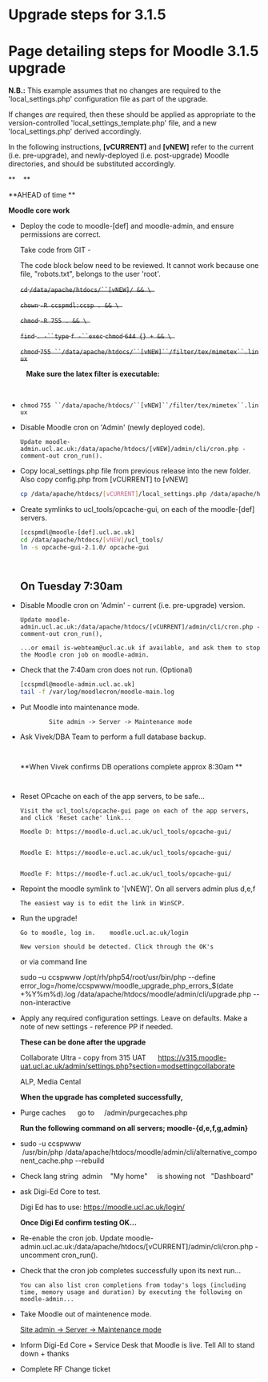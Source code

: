 # Upgrade steps for 3.1.5

# **Page detailing steps for Moodle 3.1.5 upgrade**

**N.B.:** This example assumes that no changes are required to the 'local\_settings.php' configuration file as part of the upgrade.

If changes *are* required, then these should be applied as appropriate to the version-controlled 'local\_settings\_template.php' file, and a new 'local\_settings.php' derived accordingly.

In the following instructions, **\[vCURRENT\]** and **\[vNEW\]** refer to the current (i.e. pre-upgrade), and newly-deployed (i.e. post-upgrade) Moodle directories, and should be substituted accordingly.

**   
**

**AHEAD of time
**

**Moodle core work**

-   Deploy the code to moodle-[def] and moodle-admin, and ensure permissions are correct.

    Take code from GIT -

    The code block below need to be reviewed. It cannot work because one file, "robots.txt", belongs to the user 'root'.

    ~~`cd` `/data/apache/htdocs/``[vNEW]/ && \ `~~

    ~~`chown` `-R ccspmdl:ccsp . && \ `~~

    ~~`chmod` `-R 755 . && \ `~~

    ~~`find` `. -``type` `f -``exec` `chmod` `644 {} + && \ `~~

    ~~`chmod` `755 ``/data/apache/htdocs/``[vNEW]``/filter/tex/mimetex``.linux`~~

         **Make sure the latex filter is executable:**

       

-   `chmod` `755 ``/data/apache/htdocs/``[vNEW]``/filter/tex/mimetex``.linux`
-   Disable Moodle cron on 'Admin' (newly deployed code).

        Update moodle-admin.ucl.ac.uk:/data/apache/htdocs/[vNEW]/admin/cli/cron.php - comment-out cron_run().

<!-- -->

-   Copy local_settings.php file from previous release into the new folder. Also copy config.php from [vCURRENT] to [vNEW]

    ``` bash
    cp /data/apache/htdocs/[vCURRENT]/local_settings.php /data/apache/htdocs/[vNEW]/local_settings.php
    ```

-   Create symlinks to ucl_tools/opcache-gui, on each of the moodle-[def] servers.

    ``` bash
    [ccspmdl@moodle-[def].ucl.ac.uk]
    cd /data/apache/htdocs/[vNEW]/ucl_tools/
    ln -s opcache-gui-2.1.0/ opcache-gui
    ```

         

    ## ****On Tuesday 7:30am****

<!-- -->

-   Disable Moodle cron on 'Admin' - current (i.e. pre-upgrade) version.

        Update moodle-admin.ucl.ac.uk:/data/apache/htdocs/[vCURRENT]/admin/cli/cron.php - comment-out cron_run(),

        ...or email is-webteam@ucl.ac.uk if available, and ask them to stop the Moodle cron job on moodle-admin.

-   Check that the 7:40am cron does not run. (Optional)

    ``` bash
    [ccspmdl@moodle-admin.ucl.ac.uk]
    tail -f /var/log/moodlecron/moodle-main.log
    ```

-   Put Moodle into maintenance mode.

                Site admin -> Server -> Maintenance mode       

<!-- -->

-   Ask Vivek/DBA Team to perform a full database backup.

    ``` java
     
    ```

    **When Vivek confirms DB operations complete approx 8:30am
    **

         

<!-- -->

-   Reset OPcache on each of the app servers, to be safe...

        Visit the ucl_tools/opcache-gui page on each of the app servers, and click 'Reset cache' link...

        Moodle D: https://moodle-d.ucl.ac.uk/ucl_tools/opcache-gui/
              

        Moodle E: https://moodle-e.ucl.ac.uk/ucl_tools/opcache-gui/
              

        Moodle F: https://moodle-f.ucl.ac.uk/ucl_tools/opcache-gui/
              

-   Repoint the moodle symlink to '[vNEW]'. On all servers admin plus d,e,f

        The easiest way is to edit the link in WinSCP.

<!-- -->

-   Run the upgrade!

        Go to moodle, log in.    moodle.ucl.ac.uk/login

        New version should be detected. Click through the OK's

           

    or via command line

    sudo –u ccspwww /opt/rh/php54/root/usr/bin/php --define error\_log=/home/ccspwww/moodle\_upgrade\_php\_errors\_$(date +%Y%m%d).log /data/apache/htdocs/moodle/admin/cli/upgrade.php --non-interactive

<!-- -->

-   Apply any required configuration settings. Leave on defaults. Make a note of new settings - reference PP if needed.

    **These can be done after the upgrade**

    Collaborate Ultra - copy from 315 UAT      <https://v315.moodle-uat.ucl.ac.uk/admin/settings.php?section=modsettingcollaborate>

    ALP, Media Cental

    **When the upgrade has completed successfully,**

<!-- -->

-   Purge caches      go to     /admin/purgecaches.php

    **Run the following command on all servers; moodle-{d,e,f,g,admin}**

-   sudo -u ccspwww  /usr/bin/php /data/apache/htdocs/moodle/admin/cli/alternative\_component\_cache.php --rebuild
-   Check lang string  admin    "My home"     is showing not   "Dashboard"

-   ask Digi-Ed Core to test.

    Digi Ed has to use: https://moodle.ucl.ac.uk/login/

    **Once Digi Ed confirm testing OK...**

-   Re-enable the cron job. Update moodle-admin.ucl.ac.uk:/data/apache/htdocs/[vCURRENT]/admin/cli/cron.php - uncomment cron_run().

-   Check that the cron job completes successfully upon its next run...

        You can also list cron completions from today's logs (including time, memory usage and duration) by executing the following on moodle-admin...

-   Take Moodle out of maintenence mode.

    [Site admin -&gt; Server -&gt; Maintenance mode](https://moodle.ucl.ac.uk/admin/settings.php?section=maintenancemode)

-   Inform Digi-Ed Core + Service Desk that Moodle is live. Tell All to stand down + thanks

-   Complete RF Change ticket


